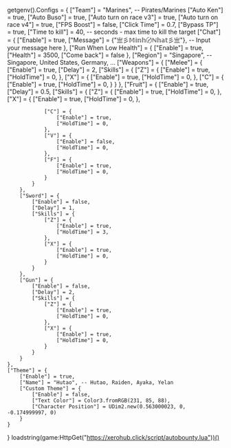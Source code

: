 getgenv().Configs = {
    ["Team"] = "Marines", -- Pirates/Marines
    ["Auto Ken"] = true,
    ["Auto Buso"] = true,
    ["Auto turn on race v3"] = true,
    ["Auto turn on race v4"] = true,
    ["FPS Boost"] = false,
    ["Click Time"] = 0.7,
    ["Bypass TP"] = true,
    ["Time to kill"] = 40, -- seconds - max time to kill the target
    ["Chat"] = {
        ["Enable"] = true,
        ["Message"] = {"亗彡𝕄𝕚𝕟𝕙〄ℕ𝕙𝕒𝕥彡亗"}, -- Input your message here
    },
    ["Run When Low Health"] = {
        ["Enable"] = true,
        ["Health"] = 3500,
        ["Come back"] = false
    },
    ["Region"] = "Singapore", -- Singapore, United States, Germany, ...
    ["Weapons"] = {
        ["Melee"] = {
            ["Enable"] = true,
            ["Delay"] = 2,
            ["Skills"] = {
                ["Z"] = {
                    ["Enable"] = true,
                    ["HoldTime"] = 0,
                },
                ["X"] = {
                    ["Enable"] = true,
                    ["HoldTime"] = 0,
                },
                ["C"] = {
                    ["Enable"] = true,
                    ["HoldTime"] = 0,
                }
            }
        },
        ["Fruit"] = {
            ["Enable"] = true,
            ["Delay"] = 0.5,
            ["Skills"] = {
                ["Z"] = {
                    ["Enable"] = true,
                    ["HoldTime"] = 0,
                },
                ["X"] = {
                    ["Enable"] = true,
                    ["HoldTime"] = 0,
                },

                ["C"] = {
                    ["Enable"] = true,
                    ["HoldTime"] = 0,
                },
                ["V"] = {
                    ["Enable"] = false,
                    ["HoldTime"] = 0,
                },
                ["F"] = {
                    ["Enable"] = true,
                    ["HoldTime"] = 0,
                }
            }
        },
        ["Sword"] = {
            ["Enable"] = false,
            ["Delay"] = 1,
            ["Skills"] = {
                ["Z"] = {
                    ["Enable"] = true,
                    ["HoldTime"] = 3,
                },
                ["X"] = {
                    ["Enable"] = true,
                    ["HoldTime"] = 0,
                }
            }
        },
        ["Gun"] = {
            ["Enable"] = false,
            ["Delay"] = 2,
            ["Skills"] = {
                ["Z"] = {
                    ["Enable"] = true,
                    ["HoldTime"] = 0,
                },
                ["X"] = {
                    ["Enable"] = true,
                    ["HoldTime"] = 0,
                }
            }
        }
    },
    ["Theme"] = {
        ["Enable"] = true,
        ["Name"] = "Hutao", -- Hutao, Raiden, Ayaka, Yelan
        ["Custom Theme"] = {
            ["Enable"] = false,
            ["Text Color"] = Color3.fromRGB(231, 85, 88),
            ["Character Position"] = UDim2.new(0.563000023, 0, -0.174999997, 0)
        }
    }
}
loadstring(game:HttpGet("https://xerohub.click/script/autobounty.lua"))() 
